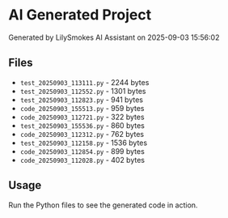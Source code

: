# AI Generated Project

Generated by LilySmokes AI Assistant on 2025-09-03 15:56:02

## Files
- `test_20250903_113111.py` - 2244 bytes
- `test_20250903_112552.py` - 1301 bytes
- `test_20250903_112823.py` - 941 bytes
- `code_20250903_155513.py` - 959 bytes
- `code_20250903_112721.py` - 322 bytes
- `test_20250903_155536.py` - 860 bytes
- `code_20250903_112312.py` - 762 bytes
- `test_20250903_112158.py` - 1536 bytes
- `code_20250903_112854.py` - 899 bytes
- `code_20250903_112028.py` - 402 bytes

## Usage
Run the Python files to see the generated code in action.